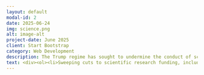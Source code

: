```yaml
---
layout: default
modal-id: 2
date: 2025-06-24
img: science.png
alt: image-alt
project-date: June 2025
client: Start Bootstrap
category: Web Development
description: The Trump regime has sought to undermine the conduct of scientific research and academic freedom in the United States. They have imposed Orwellian rules governing allowable topics and language, threatened insitutions, made massive illegal cuts to funding, and sought to restructure the research apparatus without the consent of Congress. Below you will find a compiled list of many of the more egregious examples the administration's anti-science actions. 
text: <div><ol><li>Sweeping cuts to scientific research funding, including childhood cancer and other medical research, along with firings of essential funding agency personnel and expulsion of agency personnel from offices. <a href="https://www.nature.com/articles/d41586-025-00562-w">Nature Article, </a> <a href="https://www.wired.com/story/national-science-foundation-february-2025-firings/">Wired Article, </a> <a href="https://www.npr.org/sections/shots-health-news/2025/02/14/nx-s1-5297913/cdc-layoffs-hhs-trump-doge">NPR Article, </a> <a href="https://eos.org/research-and-developments/national-science-foundation-staff-booted-from-headquarters">Eos Article, </a> <a href="https://www.pbs.org/newshour/show/the-possible-long-term-impact-of-trumps-cuts-to-medical-research-funding">PBS Piece, </a></li><li>Removal of references to climate change and its impacts, along with datasets and data portals, from government websites. <a href="https://www.theguardian.com/environment/ng-interactive/2025/mar/26/extreme-weather-risk-tool-fema-trump">Guardian Article, </a> <a href="https://www.eenews.net/articles/trump-admin-scraps-noaas-climate-website/">E&E News Article, </a> <a href="https://arstechnica.com/tech-policy/2025/02/after-trump-killed-a-report-on-nature-researchers-push-ahead-with-release/">Ars Technica Article</a></li><li>Attacks on DEI intitiatives in scientific research. Administration issues a list of forbidden words that flag research grants to be inspected and possibly rejected. These include the words “women”, “diversity”, “barrier”, and many others. They also censor and remove important public health datasets. <a href="https://www.science.org/content/article/nsf-reexamines-existing-awards-comply-trump-s-directives">Science Article, </a> <a href="https://gizmodo.com/the-list-of-trumps-forbidden-words-that-will-get-your-paper-flagged-at-nsf-2000559661">Gizmodo Article, </a> <a href="https://insidemedicine.substack.com/p/trump-administration-now-choosing">Inside Medicine Article</a></li><li>The completely unfit Secretary of HHS, RFK, Jr., has shut down vaccine advisory meetings and fired all 17 members of the vaccine advisory committee and installed anti-vax allies in critical posistions. <a href="https://www.pbs.org/newshour/health/rfk-jr-ousts-entire-17-person-cdc-vaccine-advisory-committee">PBS Article, </a><a href="https://www.statnews.com/2025/03/26/rfk-jr-vaccine-study-of-autism-links-led-by-vaccine-critic-scientists-shocked/">Stat News Article, </a> <a href="https://www.cnbc.com/2025/02/26/fda-cancels-vaccine-advisory-meeting-for-choosing-flu-shots.html">CNBC Article</a> </li><li>The regime is proposing a budget that would shut down climate research labs and measurements of CO2 emissions. <a href="https://www.cpr.org/2025/07/01/proposed-noaa-budget-would-close-boulder-labs/">CPR Article, </a><a href="https://edition.cnn.com/2025/07/01/climate/trump-cuts-mauna-loa-keeling">CNN Article</a></li><li>Trump's Energy Secretary, Chris Wright, has ordered existing reports on climate change to be "updated" with unscientific information casting doubt on the impacts of climate change. He has simultaneously created a team of infamous, and woefully unqualified, climate change denialists to undermine US climate science.<a href="https://www.theguardian.com/us-news/2025/aug/07/climate-assessments-chris-wright-trump">Guardian Article, </a> <a href="https://www.eenews.net/articles/how-chris-wright-recruited-a-team-to-upend-climate-science-2/">E&E News Article</a></li><li>RFK Jr. has ordered $500 million of funding for development of additional mRNA vaccines to be cut, on a completely unscientific basis. These highly-effective vaccines are one of the most promising technologies for the prevention of a wide variety of diseases. <a href="https://apnews.com/article/kennedy-vaccines-mrna-pfizer-moderna-1fb5b9436f2957075064c18a6cbbe3c9">AP Article</a></li></ol></div> 
---
```
















